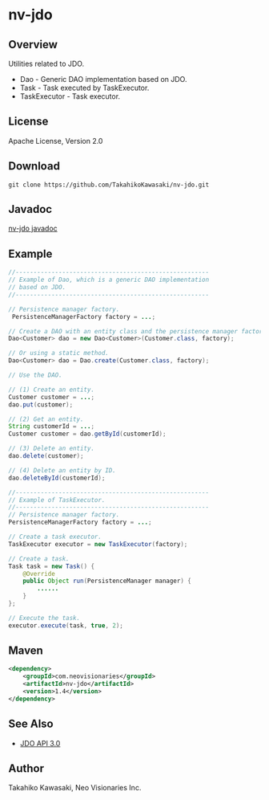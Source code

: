 nv-jdo
======

Overview
--------

Utilities related to JDO.

* Dao - Generic DAO implementation based on JDO.
* Task - Task executed by TaskExecutor.
* TaskExecutor - Task executor.


License
-------

Apache License, Version 2.0


Download
--------

    git clone https://github.com/TakahikoKawasaki/nv-jdo.git


Javadoc
-------

[nv-jdo javadoc](http://TakahikoKawasaki.github.com/nv-jdo/)


Example
-------

```java
//------------------------------------------------------
// Example of Dao, which is a generic DAO implementation
// based on JDO.
//------------------------------------------------------

// Persistence manager factory.
 PersistenceManagerFactory factory = ...;

// Create a DAO with an entity class and the persistence manager factory.
Dao<Customer> dao = new Dao<Customer>(Customer.class, factory);

// Or using a static method.
Dao<Customer> dao = Dao.create(Customer.class, factory);

// Use the DAO.

// (1) Create an entity.
Customer customer = ...;
dao.put(customer);

// (2) Get an entity.
String customerId = ...;
Customer customer = dao.getById(customerId);

// (3) Delete an entity.
dao.delete(customer);

// (4) Delete an entity by ID.
dao.deleteById(customerId);
```

```java
//------------------------------------------------------
// Example of TaskExecutor.
//------------------------------------------------------
// Persistence manager factory.
PersistenceManagerFactory factory = ...;

// Create a task executor.
TaskExecutor executor = new TaskExecutor(factory);

// Create a task.
Task task = new Task() {
    @Override
    public Object run(PersistenceManager manager) {
        ......
    }
};

// Execute the task.
executor.execute(task, true, 2);
```

Maven
-----

```xml
<dependency>
    <groupId>com.neovisionaries</groupId>
    <artifactId>nv-jdo</artifactId>
    <version>1.4</version>
</dependency>
```


See Also
--------

* [JDO API 3.0](http://db.apache.org/jdo/api30/apidocs/index.html)


Author
------

Takahiko Kawasaki, Neo Visionaries Inc.
